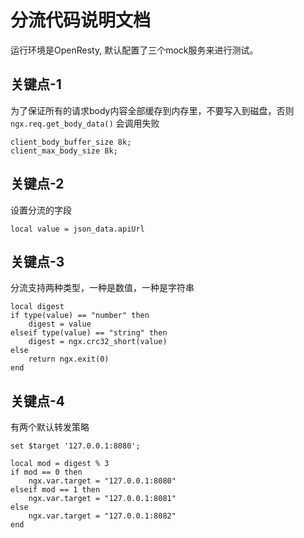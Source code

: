 # 分流代码说明文档

运行环境是OpenResty, 默认配置了三个mock服务来进行测试。

## 关键点-1

为了保证所有的请求body内容全部缓存到内存里，不要写入到磁盘，否则 `ngx.req.get_body_data()` 会调用失败
```
client_body_buffer_size 8k;
client_max_body_size 8k;
```

## 关键点-2

设置分流的字段

```
local value = json_data.apiUrl
```

## 关键点-3

分流支持两种类型，一种是数值，一种是字符串

```
local digest
if type(value) == "number" then
    digest = value
elseif type(value) == "string" then
    digest = ngx.crc32_short(value)
else
    return ngx.exit(0)
end
```

## 关键点-4

有两个默认转发策略

```
set $target '127.0.0.1:8080';
```

```
local mod = digest % 3
if mod == 0 then
    ngx.var.target = "127.0.0.1:8080"
elseif mod == 1 then
    ngx.var.target = "127.0.0.1:8081"
else
    ngx.var.target = "127.0.0.1:8082"
end
```
